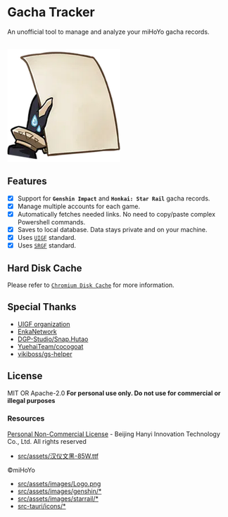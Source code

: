 # Gacha Tracker

An unofficial tool to manage and analyze your miHoYo gacha records.

<br />
<img src="src-tauri/icons/icon.png" style="width:256px;" />

## Features

- [x] Support for **`Genshin Impact`** and **`Honkai: Star Rail`** gacha records.
- [x] Manage multiple accounts for each game.
- [x] Automatically fetches needed links. No need to copy/paste complex Powershell commands.
- [x] Saves to local database. Data stays private and on your machine.
- [x] Uses [`UIGF`](https://uigf.org/en/standards/UIGF.html) standard.
- [x] Uses [`SRGF`](https://uigf.org/en/standards/SRGF.html) standard.

## Hard Disk Cache

Please refer to [`Chromium Disk Cache`](DiskCache/README.md) for more information.

## Special Thanks

- [UIGF organization](https://uigf.org)
- [EnkaNetwork](https://github.com/EnkaNetwork)
- [DGP-Studio/Snap.Hutao](https://github.com/DGP-Studio/Snap.Hutao)
- [YuehaiTeam/cocogoat](https://github.com/YuehaiTeam/cocogoat)
- [vikiboss/gs-helper](https://github.com/vikiboss/gs-helper)

## License

MIT OR Apache-2.0 **For personal use only. Do not use for commercial or illegal purposes**

### Resources

[Personal Non-Commercial License](https://www.hanyi.com.cn/faq-doc-1) - Beijing Hanyi Innovation Technology Co., Ltd. All rights reserved

- [src/assets/汉仪文黑-85W.ttf](src/assets/%E6%B1%89%E4%BB%AA%E6%96%87%E9%BB%91-85W.ttf)

©miHoYo

- [src/assets/images/Logo.png](src/assets/images/Logo.png)
- [src/assets/images/genshin/\*](src/assets/images/genshin)
- [src/assets/images/starrail/\*](src/assets/images/starrail)
- [src-tauri/icons/\*](src-tauri/icons/)
